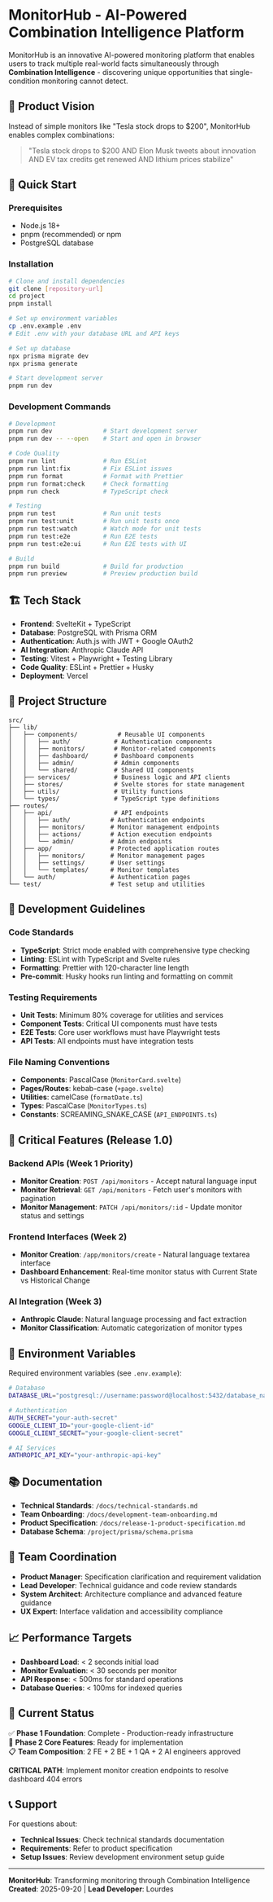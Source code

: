 # MonitorHub - AI-Powered Combination Intelligence Platform

MonitorHub is an innovative AI-powered monitoring platform that enables users to track multiple real-world facts simultaneously through **Combination Intelligence** - discovering unique opportunities that single-condition monitoring cannot detect.

## 🎯 Product Vision

Instead of simple monitors like "Tesla stock drops to $200", MonitorHub enables complex combinations:

> "Tesla stock drops to $200 AND Elon Musk tweets about innovation AND EV tax credits get renewed AND lithium prices stabilize"

## 🚀 Quick Start

### Prerequisites

- Node.js 18+
- pnpm (recommended) or npm
- PostgreSQL database

### Installation

```bash
# Clone and install dependencies
git clone [repository-url]
cd project
pnpm install

# Set up environment variables
cp .env.example .env
# Edit .env with your database URL and API keys

# Set up database
npx prisma migrate dev
npx prisma generate

# Start development server
pnpm run dev
```

### Development Commands

```bash
# Development
pnpm run dev              # Start development server
pnpm run dev -- --open    # Start and open in browser

# Code Quality
pnpm run lint             # Run ESLint
pnpm run lint:fix         # Fix ESLint issues
pnpm run format           # Format with Prettier
pnpm run format:check     # Check formatting
pnpm run check            # TypeScript check

# Testing
pnpm run test             # Run unit tests
pnpm run test:unit        # Run unit tests once
pnpm run test:watch       # Watch mode for unit tests
pnpm run test:e2e         # Run E2E tests
pnpm run test:e2e:ui      # Run E2E tests with UI

# Build
pnpm run build            # Build for production
pnpm run preview          # Preview production build
```

## 🏗️ Tech Stack

- **Frontend**: SvelteKit + TypeScript
- **Database**: PostgreSQL with Prisma ORM
- **Authentication**: Auth.js with JWT + Google OAuth2
- **AI Integration**: Anthropic Claude API
- **Testing**: Vitest + Playwright + Testing Library
- **Code Quality**: ESLint + Prettier + Husky
- **Deployment**: Vercel

## 📁 Project Structure

```
src/
├── lib/
│   ├── components/           # Reusable UI components
│   │   ├── auth/            # Authentication components
│   │   ├── monitors/        # Monitor-related components
│   │   ├── dashboard/       # Dashboard components
│   │   ├── admin/           # Admin components
│   │   └── shared/          # Shared UI components
│   ├── services/            # Business logic and API clients
│   ├── stores/              # Svelte stores for state management
│   ├── utils/               # Utility functions
│   └── types/               # TypeScript type definitions
├── routes/
│   ├── api/                 # API endpoints
│   │   ├── auth/           # Authentication endpoints
│   │   ├── monitors/       # Monitor management endpoints
│   │   ├── actions/        # Action execution endpoints
│   │   └── admin/          # Admin endpoints
│   ├── app/                # Protected application routes
│   │   ├── monitors/       # Monitor management pages
│   │   ├── settings/       # User settings
│   │   └── templates/      # Monitor templates
│   └── auth/               # Authentication pages
└── test/                   # Test setup and utilities
```

## 🔧 Development Guidelines

### Code Standards

- **TypeScript**: Strict mode enabled with comprehensive type checking
- **Linting**: ESLint with TypeScript and Svelte rules
- **Formatting**: Prettier with 120-character line length
- **Pre-commit**: Husky hooks run linting and formatting on commit

### Testing Requirements

- **Unit Tests**: Minimum 80% coverage for utilities and services
- **Component Tests**: Critical UI components must have tests
- **E2E Tests**: Core user workflows must have Playwright tests
- **API Tests**: All endpoints must have integration tests

### File Naming Conventions

- **Components**: PascalCase (`MonitorCard.svelte`)
- **Pages/Routes**: kebab-case (`+page.svelte`)
- **Utilities**: camelCase (`formatDate.ts`)
- **Types**: PascalCase (`MonitorTypes.ts`)
- **Constants**: SCREAMING_SNAKE_CASE (`API_ENDPOINTS.ts`)

## 🚨 Critical Features (Release 1.0)

### Backend APIs (Week 1 Priority)

- **Monitor Creation**: `POST /api/monitors` - Accept natural language input
- **Monitor Retrieval**: `GET /api/monitors` - Fetch user's monitors with pagination
- **Monitor Management**: `PATCH /api/monitors/:id` - Update monitor status and settings

### Frontend Interfaces (Week 2)

- **Monitor Creation**: `/app/monitors/create` - Natural language textarea interface
- **Dashboard Enhancement**: Real-time monitor status with Current State vs Historical Change

### AI Integration (Week 3)

- **Anthropic Claude**: Natural language processing and fact extraction
- **Monitor Classification**: Automatic categorization of monitor types

## 🔐 Environment Variables

Required environment variables (see `.env.example`):

```bash
# Database
DATABASE_URL="postgresql://username:password@localhost:5432/database_name"

# Authentication
AUTH_SECRET="your-auth-secret"
GOOGLE_CLIENT_ID="your-google-client-id"
GOOGLE_CLIENT_SECRET="your-google-client-secret"

# AI Services
ANTHROPIC_API_KEY="your-anthropic-api-key"
```

## 📚 Documentation

- **Technical Standards**: `/docs/technical-standards.md`
- **Team Onboarding**: `/docs/development-team-onboarding.md`
- **Product Specification**: `/docs/release-1-product-specification.md`
- **Database Schema**: `/project/prisma/schema.prisma`

## 🤝 Team Coordination

- **Product Manager**: Specification clarification and requirement validation
- **Lead Developer**: Technical guidance and code review standards
- **System Architect**: Architecture compliance and advanced feature guidance
- **UX Expert**: Interface validation and accessibility compliance

## 📈 Performance Targets

- **Dashboard Load**: < 2 seconds initial load
- **Monitor Evaluation**: < 30 seconds per monitor
- **API Response**: < 500ms for standard operations
- **Database Queries**: < 100ms for indexed queries

## 🎯 Current Status

✅ **Phase 1 Foundation**: Complete - Production-ready infrastructure  
🔄 **Phase 2 Core Features**: Ready for implementation  
📋 **Team Composition**: 2 FE + 2 BE + 1 QA + 2 AI engineers approved

**CRITICAL PATH**: Implement monitor creation endpoints to resolve dashboard 404 errors

## 📞 Support

For questions about:

- **Technical Issues**: Check technical standards documentation
- **Requirements**: Refer to product specification
- **Setup Issues**: Review development environment setup guide

---

**MonitorHub**: Transforming monitoring through Combination Intelligence  
**Created**: 2025-09-20 | **Lead Developer**: Lourdes
